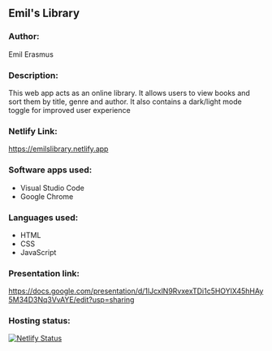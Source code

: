 ## Emil's Library

### Author:
Emil Erasmus

### Description:
This web app acts as an online library. It allows users to view books and sort them by title, genre and author. It also contains a dark/light mode toggle for improved user experience

### Netlify Link:
https://emilslibrary.netlify.app

### Software apps used: 
- Visual Studio Code 
- Google Chrome

### Languages used:
- HTML
- CSS
- JavaScript

### Presentation link:
https://docs.google.com/presentation/d/1lJcxlN9RvxexTDi1c5HOYlX45hHAy5M34D3Nq3VvAYE/edit?usp=sharing

### Hosting status: 
[![Netlify Status](https://api.netlify.com/api/v1/badges/9b3a2c88-4a3a-4dc0-b148-9b05ee832cb4/deploy-status)](https://app.netlify.com/sites/phenomenal-griffin-0316b4/deploys)
